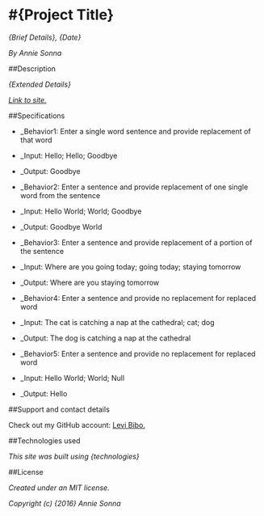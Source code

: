 #{Project Title}
===========================

_{Brief Details}, {Date}_

_By Annie Sonna_

##Description

_{Extended Details}_

_[Link to site.](https://asonna.github.io/{site-name})_

##Specifications

* _Behavior1: Enter a single word sentence and provide replacement of that word
* _Input: Hello; Hello; Goodbye
* _Output: Goodbye

* _Behavior2: Enter a sentence and provide replacement of one single word from the sentence
* _Input: Hello World; World; Goodbye
* _Output: Goodbye World

* _Behavior3: Enter a sentence and provide replacement of a portion of the sentence
* _Input: Where are you going today; going today; staying tomorrow
* _Output: Where are you staying tomorrow

* _Behavior4: Enter a sentence and provide no replacement for replaced word
* _Input: The cat is catching a nap at the cathedral; cat; dog
* _Output: The dog is catching a nap at the cathedral

* _Behavior5: Enter a sentence and provide no replacement for replaced word
* _Input: Hello World; World; Null
* _Output: Hello

##Support and contact details

Check out my GitHub account: [Levi Bibo.](https://www.github.com/levibibo)

##Technologies used

_This site was built using {technologies}_

##License

_Created under an MIT license._

_Copyright (c) {2016} Annie Sonna_
